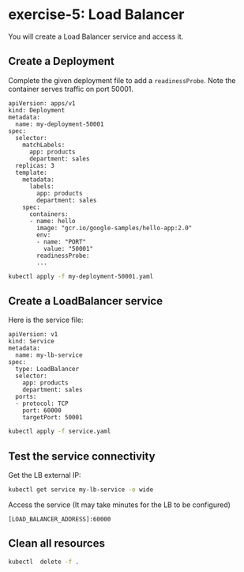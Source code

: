 # exercise-5: Load Balancer

You will create a Load Balancer service and access it.

## Create a Deployment

Complete the given deployment file to add a `readinessProbe`. Note the container serves traffic on port 50001.

```
apiVersion: apps/v1
kind: Deployment
metadata:
  name: my-deployment-50001
spec:
  selector:
    matchLabels:
      app: products
      department: sales
  replicas: 3
  template:
    metadata:
      labels:
        app: products
        department: sales
    spec:
      containers:
      - name: hello
        image: "gcr.io/google-samples/hello-app:2.0"
        env:
        - name: "PORT"
          value: "50001"
        readinessProbe:
        ...
```

```sh 
kubectl apply -f my-deployment-50001.yaml
```

## Create a LoadBalancer service

Here is the service file:
```
apiVersion: v1
kind: Service
metadata:
  name: my-lb-service
spec:
  type: LoadBalancer
  selector:
    app: products
    department: sales
  ports:
  - protocol: TCP
    port: 60000
    targetPort: 50001
```

```sh 
kubectl apply -f service.yaml
```

## Test the service connectivity

Get the LB external IP:
```sh
kubectl get service my-lb-service -o wide
```

Access the service (It may take minutes for the LB to be configured)
```
[LOAD_BALANCER_ADDRESS]:60000
```

## Clean all resources

```sh
kubectl  delete -f .


